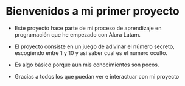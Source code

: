 <h1> Bienvenidos a mi primer proyecto </h1>

- Este proyecto hace parte de mi proceso de aprendizaje en programación que he empezado con Alura Latam.

- El proyecto consiste en un juego de adivinar el número secreto, escogiendo entre 1 y 10 y asi saber cual es el numero oculto.

- Es algo básico porque aun mis conocimientos son pocos.

- Gracias a todos los que puedan ver e interactuar con mi proyecto
